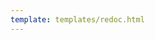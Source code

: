 ```yaml
---
template: templates/redoc.html
---
```


<redoc spec-url=../../apis/restapis/org-scim2.yaml></redoc>
<script src="https://cdn.jsdelivr.net/npm/redoc@next/bundles/redoc.standalone.js"> </script>